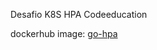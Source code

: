 Desafio K8S HPA Codeeducation

dockerhub image: [go-hpa](https://hub.docker.com/repository/docker/gabsms/go-hpa)